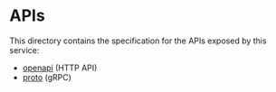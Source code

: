 # APIs

This directory contains the specification for the APIs exposed by this service:

- [openapi](./openapi) (HTTP API)
- [proto](./proto) (gRPC)
